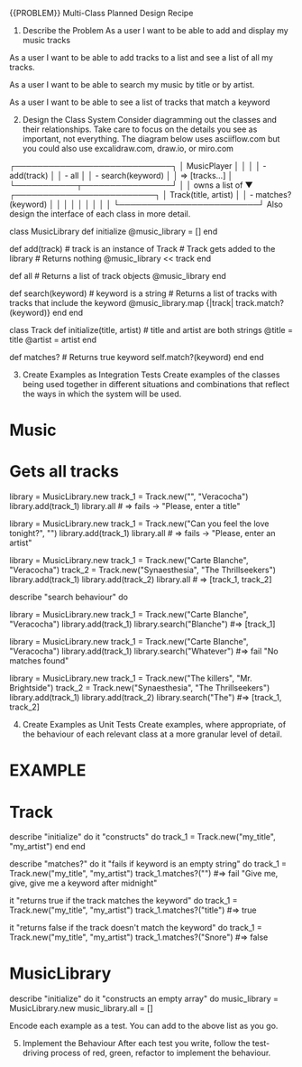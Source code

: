 {{PROBLEM}} Multi-Class Planned Design Recipe
1. Describe the Problem
  As a user
  I want to be able to add and display my music tracks

  As a user
  I want to be able to add tracks to a list and see a list of all my tracks.

  As a user
  I want to be able to search my music by title or by artist.

  As a user
  I want to be able to see a list of tracks that match a keyword

2. Design the Class System
Consider diagramming out the classes and their relationships. Take care to focus on the details you see as important, not everything. The diagram below uses asciiflow.com but you could also use excalidraw.com, draw.io, or miro.com

┌────────────────────────────┐
│ MusicPlayer                │
│                            │
│ - add(track)               │
│ - all                      │
│ - search(keyword)          │
│   => [tracks...]           │
└───────────┬────────────────┘
            │
            │ owns a list of
            ▼
┌─────────────────────────┐
│ Track(title, artist)    │
│ - matches?(keyword)     │
│                         │
│                         │
│                         │
│                         │
└─────────────────────────┘
Also design the interface of each class in more detail.

class MusicLibrary
  def initialize
    @music_library = []
  end

  def add(track) # track is an instance of Track
    # Track gets added to the library
    # Returns nothing
    @music_library << track
  end

  def all
    # Returns a list of track objects
    @music_library
  end
  
  def search(keyword) # keyword is a string
    # Returns a list of tracks with tracks that include the keyword
    @music_library.map {|track| track.match?(keyword)}
  end
end

class Track
  def initialize(title, artist) # title and artist are both strings
    @title = title
    @artist = artist
  end

  def matches?
    # Returns true keyword
    self.match?(keyword)
  end
end

3. Create Examples as Integration Tests
Create examples of the classes being used together in different situations and combinations that reflect the ways in which the system will be used.

# Music

# Gets all tracks

library = MusicLibrary.new
track_1 = Track.new("", "Veracocha")
library.add(track_1)
library.all # => fails -> "Please, enter a title"

library = MusicLibrary.new
track_1 = Track.new("Can you feel the love tonight?", "")
library.add(track_1)
library.all # => fails -> "Please, enter an artist"

library = MusicLibrary.new
track_1 = Track.new("Carte Blanche", "Veracocha")
track_2 = Track.new("Synaesthesia", "The Thrillseekers")
library.add(track_1)
library.add(track_2)
library.all # => [track_1, track_2]


describe "search behaviour" do

library = MusicLibrary.new
track_1 = Track.new("Carte Blanche", "Veracocha")
library.add(track_1)
library.search("Blanche") #=> [track_1]

library = MusicLibrary.new
track_1 = Track.new("Carte Blanche", "Veracocha")
library.add(track_1)
library.search("Whatever") #=> fail "No matches found"

library = MusicLibrary.new
track_1 = Track.new("The killers", "Mr. Brightside")
track_2 = Track.new("Synaesthesia", "The Thrillseekers")
library.add(track_1)
library.add(track_2)
library.search("The") #=> [track_1, track_2]



4. Create Examples as Unit Tests
Create examples, where appropriate, of the behaviour of each relevant class at a more granular level of detail.

# EXAMPLE

# Track
describe "initialize" do
 it "constructs" do
   track_1 = Track.new("my_title", "my_artist")
 end
end

describe "matches?" do
  it "fails if keyword is an empty string" do
  track_1 = Track.new("my_title", "my_artist")
  track_1.matches?("") #=> fail "Give me, give, give me a keyword after midnight"

  it "returns true if the track matches the keyword" do
  track_1 = Track.new("my_title", "my_artist")
  track_1.matches?("title") #=> true

  it "returns false if the track doesn't match the keyword" do
  track_1 = Track.new("my_title", "my_artist")
  track_1.matches?("Snore") #=> false

# MusicLibrary
describe "initialize" do
it "constructs an empty array" do
 music_library = MusicLibrary.new
 music_library.all = []



Encode each example as a test. You can add to the above list as you go.

5. Implement the Behaviour
After each test you write, follow the test-driving process of red, green, refactor to implement the behaviour.